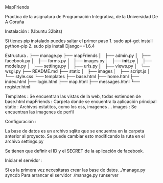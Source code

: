MapFriends

Practica de la asignatura de Programación Integrativa, de la Universidad De A Coruña

Instalación : (Ubuntu 32bits)

Si tienes pip instalado puedes saltar el primer paso
    1. sudo apt-get install python-pip
    2. sudo pip install Django==1.6.4


Estructura
.
├── manage.py
├── mapFriends
│   ├── admin.py
│   ├── facebook.py
│   ├── forms.py
│   ├── images.py
│   ├── __init__.py
│   ├── models.py
│   ├── settings.py
│   ├── urls.py
│   ├── views.py
│   └── wsgi.py
├── README.md
├── static
│   ├── images
│   ├── script.js
│   └── style.css
└── templates
    ├── base.html
    ├── home.html
    ├── index.html
    ├── login.html
    ├── map.html
    ├── messages.html
    └── register.html

Templates : Se encuentran las vistas de la web, todas extienden de base.html
mapFriends : Carpeta donde se encuentra la aplicación principal
static : Archivos estatitos, como los css, imagenes ...
images : Se encuentran las imagenes de perfil


Configuración :

La base de datos es un archivo sqlite que se encuentra en la carpeta anterior 
al proyecto. Se puede cambiar esto modificando la ruta en el archivo settings.py

Se tienen que definir el ID y el SECRET de la aplicación de facebook.


Iniciar el servidor :

Si es la primera vez necesitaras crear las base de datos.
    ./manage.py syncdb
Para arrancar el servidor
    ./manage.py runserver
